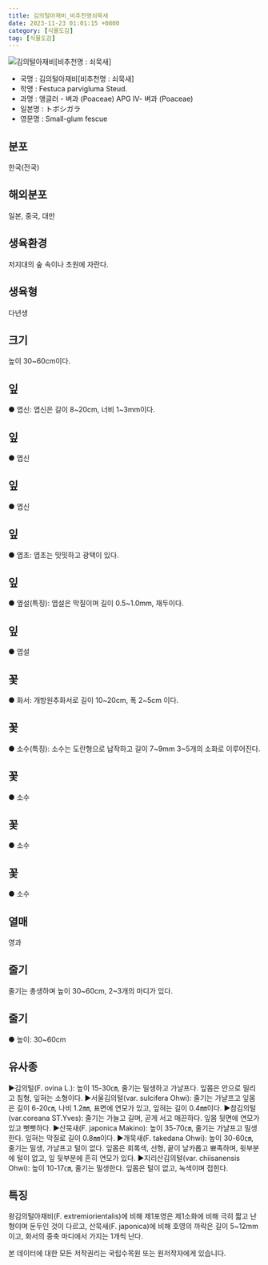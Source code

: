 ```yaml
---
title: 김의털아재비_비추천명쇠묵새
date: 2023-11-23 01:01:15 +0800
category: [식물도감]
tag: [식물도감]
---
```




![김의털아재비[비추천명 : 쇠묵새]](/fileUpload/plants/basic/Gramineae/Festuca/14476/1_th2.JPG)
- 국명 : 김의털아재비[비추천명 : 쇠묵새]
- 학명 : Festuca parvigluma Steud.
- 과명 : 앵글러 - 벼과 (Poaceae) APG Ⅳ- 벼과 (Poaceae)
- 일본명 : トボシガラ
- 영문명 : Small-glum fescue


## 분포
한국(전국)
## 해외분포
일본, 중국, 대만
## 생육환경
저지대의 숲 속이나 초원에 자란다.
## 생육형
다년생
## 크기
높이 30~60cm이다.
## 잎
● 엽신: 엽신은 길이 8~20cm, 너비 1~3mm이다.
## 잎
● 엽신
## 잎
● 엽신
## 잎
● 엽초: 엽초는 밋밋하고 광택이 있다.
## 잎
● 옆설(특징): 엽설은 막질이며 길이 0.5~1.0mm, 재두이다.
## 잎
● 엽설
## 꽃
● 화서: 개방원추화서로 길이 10~20cm, 폭 2~5cm 이다.
## 꽃
● 소수(특징): 소수는 도란형으로 납작하고 길이 7~9mm 3~5개의 소화로 이루어진다.
## 꽃
● 소수
## 꽃
● 소수
## 꽃
● 소수
## 열매
영과
## 줄기
 줄기는 총생하며 높이 30~60cm, 2~3개의 마디가 있다.
## 줄기
● 높이: 30~60cm
## 유사종
▶김의털(F. ovina L.): 높이 15-30㎝, 줄기는 밀생하고 가냘프다. 잎몸은 안으로 밀리고 침형, 잎혀는 소형이다. ▶서울김의털(var. sulcifera Ohwi): 줄기는 가냘프고 잎몸은 길이 6-20㎝, 나비 1.2㎜, 표면에 연모가 있고, 잎혀는 길이 0.4㎜이다.▶참김의털(var.coreana ST.Yves): 줄기는 가늘고 길며, 곧게 서고 매끈하다. 잎몸 뒷면에 연모가 있고 뻣뻣하다. ▶산묵새(F. japonica Makino): 높이 35-70㎝, 줄기는 가냘프고 밀생한다. 잎혀는 막질로 길이 0.8㎜이다. ▶개묵새(F. takedana Ohwi): 높이 30-60㎝, 줄기는 밀생, 가냘프고 털이 없다. 잎몸은 회록색, 선형, 끝이 날카롭고 뾰족하며, 윗부분에 털이 없고, 잎 뒷부분에 흔히 연모가 있다. ▶지리산김의털(var. chiisanensis Ohwi): 높이 10-17㎝, 줄기는 밀생한다. 잎몸은 털이 없고, 녹색이며 접힌다.
## 특징
왕김의털아재비(F. extremiorientalis)에 비해 제1포영은 제1소화에 비해 극히 짧고 난형이며 둔두인 것이 다르고, 산묵새(F. japonica)에 비해 호영의 까락은 길이 5~12mm이고, 화서의 중축 마디에서 가지는 1개씩 난다.






본 데이터에 대한 모든 저작권리는 국립수목원 또는 원저작자에게 있습니다.
